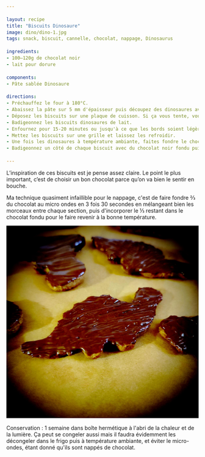 ```yaml
---

layout: recipe
title: "Biscuits Dinosaure"
image: dino/dino-1.jpg
tags: snack, biscuit, cannelle, chocolat, nappage, Dinosaurus

ingredients:
- 100–120g de chocolat noir
- lait pour dorure

components:
- Pâte sablée Dinosaure

directions:
- Préchauffez le four à 180°C.
- Abaissez la pâte sur 5 mm d'épaisseur puis découpez des dinosaures avec l’aide d’un emporte-pièce.
- Déposez les biscuits sur une plaque de cuisson. Si ça vous tente, vous pouvez dessiner la bouche, les yeux, écailles, etc.
- Badigeonnez les biscuits dinosaures de lait. 
- Enfournez pour 15-20 minutes ou jusqu'à ce que les bords soient légèrement dorés.
- Mettez les biscuits sur une grille et laissez les refroidir. 
- Une fois les dinosaures à température ambiante, faites fondre le chocolat au bain-marie ou au micro-ondes.
- Badigeonnez un côté de chaque biscuit avec du chocolat noir fondu puis placez-les sur une feuille de papier sulfurisé afin que le chocolat puisse figer.

---
```


L’inspiration de ces biscuits est je pense assez claire. Le point le plus important, c’est de choisir un bon chocolat parce qu’on va bien le sentir en bouche.

Ma technique quasiment infaillible pour le nappage, c'est de faire fondre ⅔ du chocolat au micro ondes en 3 fois 30 secondes en mélangeant bien les morceaux entre chaque section, puis d'incorporer le ⅓ restant dans le chocolat fondu pour le faire revenir à la bonne température.

![Le nappage chocolat bien épais au pinceau, pour amener un peu de texture en plus](../images/dino/dino-2.jpg)

Conservation&nbsp;: 1 semaine dans boîte hermétique à l'abri de la chaleur et de la lumière. Ça peut se congeler aussi mais il faudra évidemment les décongeler dans le frigo puis à température ambiante, et éviter le micro-ondes, étant donné qu'ils sont nappés de chocolat.